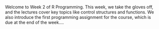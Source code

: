 Welcome to Week 2 of R Programming. This week, we take the gloves off, and the lectures cover key topics like control structures and functions. We also introduce the first programming assignment for the course, which is due at the end of the week....
